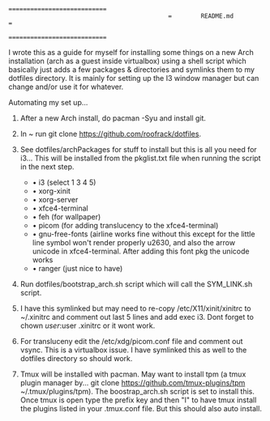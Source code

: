                                                 ===========================
                                                =        README.md        =
                                                ===========================

I wrote this as a guide for myself for installing some things on a new Arch
installation (arch as a guest inside virtualbox) using a shell script which basically just adds a few
packages & directories and symlinks them to my dotfiles directory. It is mainly for setting up the I3
window manager but can change and/or use it for whatever.


Automating my set up...


 1. After a new Arch install, do pacman -Syu and install git.

 2. In ~ run git clone https://github.com/roofrack/dotfiles.

 3. See dotfiles/archPackages for stuff to install but this is all you need for i3...
    This will be installed from the pkglist.txt file when running the script in the next step.

      * • i3 (select 1 3 4 5)
      * • xorg-xinit
      * • xorg-server
      * • xfce4-terminal
      * • feh (for wallpaper)
      * • picom (for adding translucency to the xfce4-terminal)
      * • gnu-free-fonts (airline works fine without this except for the little line symbol won't
        render properly u2630, and also the arrow unicode in xfce4-terminal. After adding this
        font pkg the unicode works
      * • ranger (just nice to have)

 4. Run dotfiles/bootstrap_arch.sh script which will call the SYM_LINK.sh script.

 5. I have this symlinked but may need to re-copy /etc/X11/xinit/xinitrc to
     ~/.xinitrc and comment out last 5 lines and add exec i3. Dont forget to
     chown $user:$user .xinitrc or it wont work.

 6. For transluceny edit the /etc/xdg/picom.conf file and comment out vsync. This is a
    virtualbox issue. I have symlinked this as well to the dotfiles directory so should work.

 7. Tmux will be installed with pacman. May want to install tpm (a tmux plugin manager by...
    git clone https://github.com/tmux-plugins/tpm ~/.tmux/plugins/tpm). The boostrap_arch.sh script
    is set to install this. Once tmux is open type the prefix key and then "I" to
    have tmux install the plugins listed in your .tmux.conf file. But this should also auto install.
